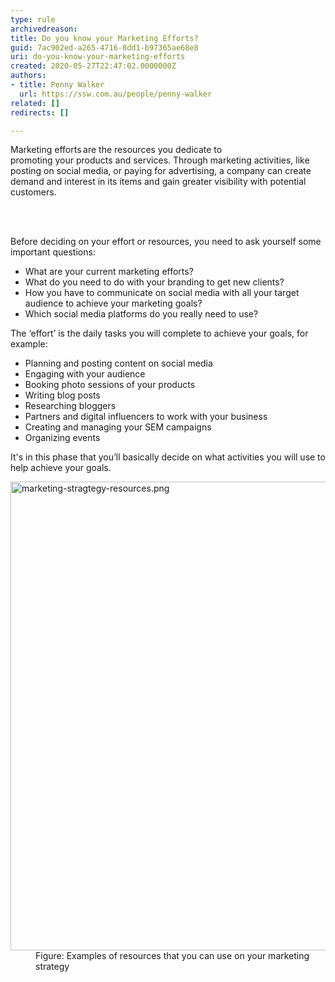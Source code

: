 ```yaml
---
type: rule
archivedreason: 
title: Do you know your Marketing Efforts?
guid: 7ac902ed-a265-4716-8dd1-b97365ae68e8
uri: do-you-know-your-marketing-efforts
created: 2020-05-27T22:47:02.0000000Z
authors:
- title: Penny Walker
  url: https://ssw.com.au/people/penny-walker
related: []
redirects: []

---
```



<p class="ssw15-rteElement-P">Marketing efforts are the resources&#160;you&#160;dedicate to promoting&#160;your&#160;products and services. Through marketing activities,&#160;like posting on social media,&#160;or paying for advertising,&#160;a company can create demand and interest in its items and gain greater visibility with potential customers.​​​​<br></p>
<br><excerpt class='endintro'></excerpt><br>
<p class="ssw15-rteElement-P">​Before deciding on your effort&#160;or&#160;resources,&#160;you need to ask yourself&#160;some important questions&#58;&#160;​<br></p><p></p><ul><li>What are your current marketing efforts?&#160;</li><li>What do you need to do with your branding to get new clients?&#160;&#160;</li><li>How you&#160;have to&#160;communicate on social media with all your target audience to achieve your marketing goals?&#160;&#160;</li><li>Which social media&#160;platforms do&#160;you really need&#160;to use?&#160;<br></li></ul><p class="ssw15-rteElement-P">The ‘effort’&#160;is&#160;the daily tasks you&#160;will&#160;complete to achieve your goals,&#160;for example&#58;&#160;<br></p><ul><li>Planning and posting content on social media&#160;</li><li>Engaging with your audience&#160;</li><li>Booking photo sessions of your products&#160;</li><li>Writing blog posts&#160;</li><li>Researching bloggers&#160;</li><li>Partners and digital influencers to work with your business&#160;</li><li>Creating and managing your SEM campaigns&#160;</li><li>Organizing events<br></li></ul><p class="ssw15-rteElement-P">It's in&#160;this phase&#160;that&#160;you’ll basically decide on what activities you will&#160;use&#160;to help achieve your goals.</p><dl class="image"><dt><img src="/PublishingImages/marketing-stragtegy-resources.png" alt="marketing-stragtegy-resources.png" style="width&#58;750px;" /></dt><dd>Figure&#58; Examples of resources that you can use on your marketing strategy<br></dd></dl>


